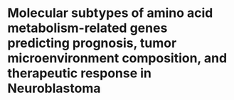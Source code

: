 # Molecular subtypes of amino acid metabolism-related genes predicting prognosis, tumor microenvironment composition, and therapeutic response in Neuroblastoma
